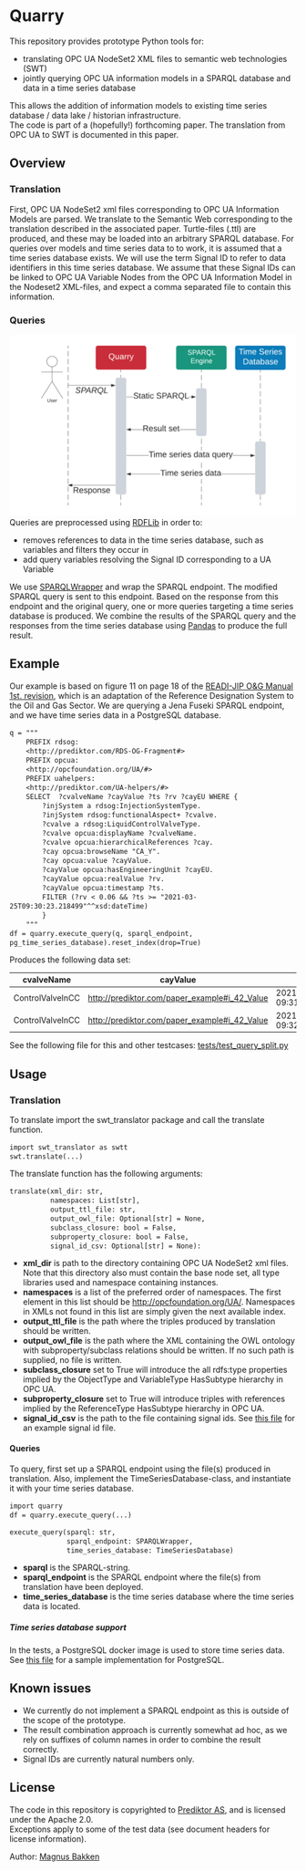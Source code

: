 # Quarry
This repository provides prototype Python tools for: 
- translating OPC UA NodeSet2 XML files to semantic web technologies (SWT) 
- jointly querying OPC UA information models in a SPARQL database and data in a time series database

This allows the addition of information models to existing time series database / data lake / historian infrastructure.\
The code is part of a (hopefully!) forthcoming paper. The translation from OPC UA to SWT is documented in this paper.
## Overview
### Translation
First, OPC UA NodeSet2 xml files corresponding to OPC UA Information Models are parsed. We translate to the Semantic Web corresponding to the translation described in the associated paper. 
Turtle-files (.ttl) are produced, and these may be loaded into an arbitrary SPARQL database. For queries over models and time series data to to work, it is assumed that a time series database exists. 
We will use the term Signal ID to refer to data identifiers in this time series database. We assume that these Signal IDs can be linked to OPC UA Variable Nodes from the OPC UA Information Model in the Nodeset2 XML-files, and expect a comma separated file to contain this information.
### Queries
![](images/sequence.png)\
Queries are preprocessed using [RDFLib](https://github.com/RDFLib/rdflib) in order to: 
- removes references to data in the time series database, such as variables and filters they occur in
- add query variables resolving the Signal ID corresponding to a UA Variable

We use [SPARQLWrapper](https://github.com/RDFLib/sparqlwrapper) and wrap the SPARQL endpoint. 
The modified SPARQL query is sent to this endpoint. Based on the response from this endpoint and the original query, one or more queries targeting a time series database is produced.
We combine the results of the SPARQL query and the responses from the time series database using [Pandas](https://github.com/pandas-dev/pandas) to produce the full result.
## Example
Our example is based on figure 11 on page 18 of the [READI-JIP O&G Manual 1st. revision](https://readi-jip.org/wp-content/uploads/2020/06/RDS-OG-Manual-revision-1st-revision-2020-06-19.pdf), which is an adaptation of the Reference Designation System to the Oil and Gas Sector. 
We are querying a Jena Fuseki SPARQL endpoint, and we have time series data in a PostgreSQL database.

```
q = """
    PREFIX rdsog: 
    <http://prediktor.com/RDS-OG-Fragment#>
    PREFIX opcua: 
    <http://opcfoundation.org/UA/#>
    PREFIX uahelpers: 
    <http://prediktor.com/UA-helpers/#>
    SELECT  ?cvalveName ?cayValue ?ts ?rv ?cayEU WHERE {
        ?injSystem a rdsog:InjectionSystemType.
        ?injSystem rdsog:functionalAspect+ ?cvalve. 
        ?cvalve a rdsog:LiquidControlValveType.
        ?cvalve opcua:displayName ?cvalveName.
        ?cvalve opcua:hierarchicalReferences ?cay.
        ?cay opcua:browseName "CA_Y".
        ?cay opcua:value ?cayValue.
        ?cayValue opcua:hasEngineeringUnit ?cayEU.
        ?cayValue opcua:realValue ?rv.
        ?cayValue opcua:timestamp ?ts.
        FILTER (?rv < 0.06 && ?ts >= "2021-03-25T09:30:23.218499"^^xsd:dateTime)
        }
    """
df = quarry.execute_query(q, sparql_endpoint, pg_time_series_database).reset_index(drop=True)
```
Produces the following data set:

| cvalveName | cayValue | ts | rv | cayEU |
| ---------------- |--------------------------------------------- | -------------------------- | ---- | - |
| ControlValveInCC |http://prediktor.com/paper_example#i_42_Value | 2021-03-25 09:31:23.218498 | 0.01 | % |
| ControlValveInCC |http://prediktor.com/paper_example#i_42_Value | 2021-03-25 09:32:23.218498 | 0.011 | % |

See the following file for this and other testcases: [tests/test_query_split.py](https://github.com/PrediktorAS/quarry/blob/main/tests/test_query_split.py)

## Usage
### Translation
To translate import the swt_translator package and call the translate function.
```
import swt_translator as swtt
swt.translate(...)
```
The translate function has the following arguments:
```
translate(xml_dir: str, 
          namespaces: List[str], 
          output_ttl_file: str, 
          output_owl_file: Optional[str] = None,
          subclass_closure: bool = False, 
          subproperty_closure: bool = False,
          signal_id_csv: Optional[str] = None):
```
- **xml_dir** is path to the directory containing OPC UA NodeSet2 xml files. Note that this directory also must contain the base node set, all type libraries used and namespace containing instances. 
- **namespaces** is a list of the preferred order of namespaces. The first element in this list should be http://opcfoundation.org/UA/. Namespaces in XMLs not found in this list are simply given the next available index.
- **output_ttl_file** is the path where the triples produced by translation should be written.
- **output_owl_file** is the path where the XML containing the OWL ontology with subproperty/subclass relations should be written. If no such path is supplied, no file is written. 
- **subclass_closure** set to True will introduce the all rdfs:type properties implied by the ObjectType and VariableType HasSubtype hierarchy in OPC UA. 
- **subproperty_closure** set to True will introduce triples with references implied by the ReferenceType HasSubtype hierarchy in OPC UA.
- **signal_id_csv** is the path to the file containing signal ids. See [this file](https://github.com/PrediktorAS/quarry/blob/main/tests/input_data/query_split/signal_ids.csv) for an example signal id file. 

#### Queries
To query, first set up a SPARQL endpoint using the file(s) produced in translation.
Also, implement the TimeSeriesDatabase-class, and instantiate it with your time series database.
```
import quarry
df = quarry.execute_query(...)
```
```
execute_query(sparql: str, 
              sparql_endpoint: SPARQLWrapper,
              time_series_database: TimeSeriesDatabase)
```
- **sparql** is the SPARQL-string.
- **sparql_endpoint** is the SPARQL endpoint where the file(s) from translation have been deployed.
- **time_series_database** is the time series database where the time series data is located.

##### Time series database support
In the tests, a PostgreSQL docker image is used to store time series data.
See [this file](https://github.com/PrediktorAS/quarry/blob/main/tests/postgresql_time_series_database.py) for a sample implementation for PostgreSQL.

## Known issues
- We currently do not implement a SPARQL endpoint as this is outside of the scope of the prototype. 
- The result combination approach is currently somewhat ad hoc, as we rely on suffixes of column names in order to combine the result correctly.
- Signal IDs are currently natural numbers only.  
## License
The code in this repository is copyrighted to [Prediktor AS](http://prediktor.com), and is licensed under the Apache 2.0. \
Exceptions apply to some of the test data (see document headers for license information). 

Author:
[Magnus Bakken](mba@prediktor.com)
